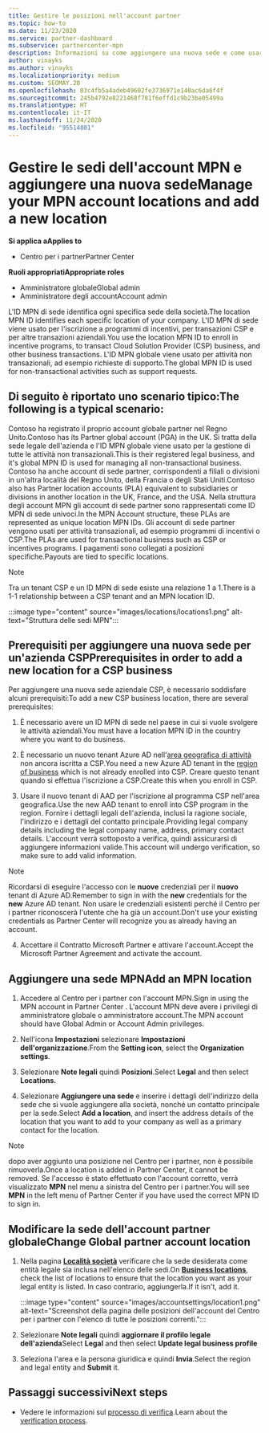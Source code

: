 ```yaml
---
title: Gestire le posizioni nell'account partner
ms.topic: how-to
ms.date: 11/23/2020
ms.service: partner-dashboard
ms.subservice: partnercenter-mpn
description: Informazioni su come aggiungere una nuova sede e come usare l'ID MNP di sede in programmi di incentivi, transazioni aziendali CSP, sottoscrizioni e altre transazioni.
author: vinayks
ms.author: vinayks
ms.localizationpriority: medium
ms.custom: SEOMAY.20
ms.openlocfilehash: 03c4fb5a4adeb49602fe3736971e140ac6da6f4f
ms.sourcegitcommit: 245b4792e8221468f781f6effd1c9b23be05499a
ms.translationtype: HT
ms.contentlocale: it-IT
ms.lasthandoff: 11/24/2020
ms.locfileid: "95514801"
---
```

# <a name="manage-your-mpn-account-locations-and-add-a-new-location"></a><span data-ttu-id="e82a4-103">Gestire le sedi dell'account MPN e aggiungere una nuova sede</span><span class="sxs-lookup"><span data-stu-id="e82a4-103">Manage your MPN account locations and add a new location</span></span>

<span data-ttu-id="e82a4-104">**Si applica a**</span><span class="sxs-lookup"><span data-stu-id="e82a4-104">**Applies to**</span></span>

- <span data-ttu-id="e82a4-105">Centro per i partner</span><span class="sxs-lookup"><span data-stu-id="e82a4-105">Partner Center</span></span>

<span data-ttu-id="e82a4-106">**Ruoli appropriati**</span><span class="sxs-lookup"><span data-stu-id="e82a4-106">**Appropriate roles**</span></span>

- <span data-ttu-id="e82a4-107">Amministratore globale</span><span class="sxs-lookup"><span data-stu-id="e82a4-107">Global admin</span></span>
- <span data-ttu-id="e82a4-108">Amministratore degli account</span><span class="sxs-lookup"><span data-stu-id="e82a4-108">Account admin</span></span>

<span data-ttu-id="e82a4-109">L'ID MPN di sede identifica ogni specifica sede della società.</span><span class="sxs-lookup"><span data-stu-id="e82a4-109">The location MPN ID identifies each specific location of your company.</span></span> <span data-ttu-id="e82a4-110">L'ID MPN di sede viene usato per l'iscrizione a programmi di incentivi, per transazioni CSP e per altre transazioni aziendali.</span><span class="sxs-lookup"><span data-stu-id="e82a4-110">You use the location MPN ID to enroll in incentive programs, to transact Cloud Solution Provider (CSP) business, and other business transactions.</span></span> <span data-ttu-id="e82a4-111">L'ID MPN globale viene usato per attività non transazionali, ad esempio richieste di supporto.</span><span class="sxs-lookup"><span data-stu-id="e82a4-111">The global MPN ID is used for non-transactional activities such as support requests.</span></span>

## <a name="the-following-is-a-typical-scenario"></a><span data-ttu-id="e82a4-112">Di seguito è riportato uno scenario tipico:</span><span class="sxs-lookup"><span data-stu-id="e82a4-112">The following is a typical scenario:</span></span>

<span data-ttu-id="e82a4-113">Contoso ha registrato il proprio account globale partner nel Regno Unito.</span><span class="sxs-lookup"><span data-stu-id="e82a4-113">Contoso has its Partner global account (PGA) in the UK.</span></span> <span data-ttu-id="e82a4-114">Si tratta della sede legale dell'azienda e l'ID MPN globale viene usato per la gestione di tutte le attività non transazionali.</span><span class="sxs-lookup"><span data-stu-id="e82a4-114">This is their registered legal business, and it's global MPN ID is used for managing all non-transactional business.</span></span> <span data-ttu-id="e82a4-115">Contoso ha anche account di sede partner, corrispondenti a filiali o divisioni in un'altra località del Regno Unito, della Francia o degli Stati Uniti.</span><span class="sxs-lookup"><span data-stu-id="e82a4-115">Contoso also has Partner location accounts (PLA) equivalent to subsidiaries or divisions in another location in the UK, France, and the USA.</span></span> <span data-ttu-id="e82a4-116">Nella struttura degli account MPN gli account di sede partner sono rappresentati come ID MPN di sede univoci.</span><span class="sxs-lookup"><span data-stu-id="e82a4-116">In the MPN Account structure, these PLAs are represented as unique location MPN IDs.</span></span> <span data-ttu-id="e82a4-117">Gli account di sede partner vengono usati per attività transazionali, ad esempio programmi di incentivi o CSP.</span><span class="sxs-lookup"><span data-stu-id="e82a4-117">The PLAs are used for transactional business such as CSP or incentives programs.</span></span> <span data-ttu-id="e82a4-118">I pagamenti sono collegati a posizioni specifiche.</span><span class="sxs-lookup"><span data-stu-id="e82a4-118">Payouts are tied to specific locations.</span></span> 

>[!NOTE]
><span data-ttu-id="e82a4-119">Tra un tenant CSP e un ID MPN di sede esiste una relazione 1 a 1.</span><span class="sxs-lookup"><span data-stu-id="e82a4-119">There is a 1-1 relationship between a CSP tenant and an MPN location ID.</span></span>

:::image type="content" source="images/locations/locations1.png" alt-text="Struttura delle sedi MPN":::

## <a name="prerequisites-in-order-to-add-a-new-location-for-a-csp-business"></a><span data-ttu-id="e82a4-121">Prerequisiti per aggiungere una nuova sede per un'azienda CSP</span><span class="sxs-lookup"><span data-stu-id="e82a4-121">Prerequisites in order to add a new location for a CSP business</span></span>

<span data-ttu-id="e82a4-122">Per aggiungere una nuova sede aziendale CSP, è necessario soddisfare alcuni prerequisiti:</span><span class="sxs-lookup"><span data-stu-id="e82a4-122">To add a new CSP business location, there are several prerequisites:</span></span>

1. <span data-ttu-id="e82a4-123">È necessario avere un ID MPN di sede nel paese in cui si vuole svolgere le attività aziendali.</span><span class="sxs-lookup"><span data-stu-id="e82a4-123">You must have a location MPN ID in the country where you want to do business.</span></span>

1. <span data-ttu-id="e82a4-124">È necessario un nuovo tenant Azure AD nell'[area geografica di attività](regional-authorization-overview.md) non ancora iscritta a CSP.</span><span class="sxs-lookup"><span data-stu-id="e82a4-124">You need a new Azure AD tenant in the [region of business](regional-authorization-overview.md) which is not already enrolled into CSP.</span></span> <span data-ttu-id="e82a4-125">Creare questo tenant quando si effettua l'iscrizione a CSP.</span><span class="sxs-lookup"><span data-stu-id="e82a4-125">Create this when you enroll in CSP.</span></span>
 
3. <span data-ttu-id="e82a4-126">Usare il nuovo tenant di AAD per l'iscrizione al programma CSP nell'area geografica.</span><span class="sxs-lookup"><span data-stu-id="e82a4-126">Use the new AAD tenant to enroll into CSP program in the region.</span></span>
<span data-ttu-id="e82a4-127">Fornire i dettagli legali dell'azienda, inclusi la ragione sociale, l'indirizzo e i dettagli del contatto principale.</span><span class="sxs-lookup"><span data-stu-id="e82a4-127">Providing legal company details including the legal company name, address, primary contact details.</span></span> <span data-ttu-id="e82a4-128">L'account verrà sottoposto a verifica, quindi assicurarsi di aggiungere informazioni valide.</span><span class="sxs-lookup"><span data-stu-id="e82a4-128">This account will undergo verification, so make sure to add valid information.</span></span>

>[!NOTE] 
 ><span data-ttu-id="e82a4-129">Ricordarsi di eseguire l'accesso con le **nuove** credenziali per il **nuovo** tenant di Azure AD.</span><span class="sxs-lookup"><span data-stu-id="e82a4-129">Remember to sign in with the **new** credentials for the **new** Azure AD tenant.</span></span> <span data-ttu-id="e82a4-130">Non usare le credenziali esistenti perché il Centro per i partner riconoscerà l'utente che ha già un account.</span><span class="sxs-lookup"><span data-stu-id="e82a4-130">Don't use your existing credentials as Partner Center will recognize you as already having an account.</span></span>

4. <span data-ttu-id="e82a4-131">Accettare il Contratto Microsoft Partner e attivare l'account.</span><span class="sxs-lookup"><span data-stu-id="e82a4-131">Accept the Microsoft Partner Agreement and activate the account.</span></span>

## <a name="add-an-mpn-location"></a><span data-ttu-id="e82a4-132">Aggiungere una sede MPN</span><span class="sxs-lookup"><span data-stu-id="e82a4-132">Add an MPN location</span></span>

1. <span data-ttu-id="e82a4-133">Accedere al Centro per i partner con l'account MPN.</span><span class="sxs-lookup"><span data-stu-id="e82a4-133">Sign in using the MPN account in Partner Center .</span></span> <span data-ttu-id="e82a4-134">L'account MPN deve avere i privilegi di amministratore globale o amministratore account.</span><span class="sxs-lookup"><span data-stu-id="e82a4-134">The MPN account should have Global Admin or Account Admin privileges.</span></span> 

1. <span data-ttu-id="e82a4-135">Nell'icona **Impostazioni** selezionare **Impostazioni dell'organizzazione**.</span><span class="sxs-lookup"><span data-stu-id="e82a4-135">From the **Setting icon**, select the **Organization settings**.</span></span>

2. <span data-ttu-id="e82a4-136">Selezionare **Note legali** quindi **Posizioni**.</span><span class="sxs-lookup"><span data-stu-id="e82a4-136">Select **Legal** and then select **Locations.**</span></span>

3. <span data-ttu-id="e82a4-137">Selezionare **Aggiungere una sede** e inserire i dettagli dell'indirizzo della sede che si vuole aggiungere alla società, nonché un contatto principale per la sede.</span><span class="sxs-lookup"><span data-stu-id="e82a4-137">Select **Add a location**, and insert the address details of the location that you want to add to your company as well as a primary contact for the location.</span></span>

> [!NOTE]
> <span data-ttu-id="e82a4-138">dopo aver aggiunto una posizione nel Centro per i partner, non è possibile rimuoverla.</span><span class="sxs-lookup"><span data-stu-id="e82a4-138">Once a location is added in Partner Center, it cannot be removed.</span></span> <span data-ttu-id="e82a4-139">Se l'accesso è stato effettuato con l'account corretto, verrà visualizzato **MPN** nel menu a sinistra del Centro per i partner.</span><span class="sxs-lookup"><span data-stu-id="e82a4-139">You will see **MPN** in the left menu of Partner Center if you have used the correct MPN ID to sign in.</span></span>

## <a name="change-global-partner-account-location"></a><span data-ttu-id="e82a4-140">Modificare la sede dell'account partner globale</span><span class="sxs-lookup"><span data-stu-id="e82a4-140">Change Global partner account location</span></span>

1. <span data-ttu-id="e82a4-141">Nella pagina **[Località società](https://partner.microsoft.com/dashboard/account/v3/organization/legalinfo#mpn)** verificare che la sede desiderata come entità legale sia inclusa nell'elenco delle sedi.</span><span class="sxs-lookup"><span data-stu-id="e82a4-141">On **[Business locations](https://partner.microsoft.com/dashboard/account/v3/organization/legalinfo#mpn)**, check the list of locations to ensure that the location you want as your legal entity is listed.</span></span> <span data-ttu-id="e82a4-142">In caso contrario, aggiungerla.</span><span class="sxs-lookup"><span data-stu-id="e82a4-142">If it isn't, add it.</span></span>

   :::image type="content" source="images/accountsettings/location1.png" alt-text="Screenshot della pagina delle posizioni dell'account del Centro per i partner con l'elenco di tutte le posizioni correnti.":::

2. <span data-ttu-id="e82a4-144">Selezionare **Note legali** quindi **aggiornare il profilo legale dell'azienda**</span><span class="sxs-lookup"><span data-stu-id="e82a4-144">Select **Legal** and then select **Update legal business profile**</span></span>
  
3. <span data-ttu-id="e82a4-145">Seleziona l'area e la persona giuridica e quindi **Invia**.</span><span class="sxs-lookup"><span data-stu-id="e82a4-145">Select the region and legal entity and **Submit** it.</span></span>

  
## <a name="next-steps"></a><span data-ttu-id="e82a4-146">Passaggi successivi</span><span class="sxs-lookup"><span data-stu-id="e82a4-146">Next steps</span></span>

- <span data-ttu-id="e82a4-147">Vedere le informazioni sul [processo di verifica](verification-responses.md).</span><span class="sxs-lookup"><span data-stu-id="e82a4-147">Learn about the [verification process](verification-responses.md).</span></span>
